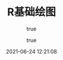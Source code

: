 ---
pageComponent:
  name: Catalogue
  data:
    path: 《R基础绘图》专栏
    imgUrl: https://cdn.jsdelivr.net/gh/xugaoyi/image_store/blog/20200112120340.png
    description: 本章内容为博主在原教程基础上添加学习笔记，教程版权归原作者所有。来源：<a href='https://wangdoc.com/javascript/' target='_blank'>JavaScript教程</a>
title: R基础绘图
date: 2021-06-24 12:21:08
permalink: /r/plot
article: false
comment: false
editLink: false
author:
  - name: Yang Du
  - link: https://github.com/nkbaim/
---